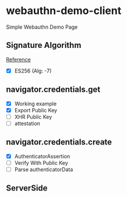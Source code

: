 # webauthn-demo-client

Simple Webauthn Demo Page

## Signature Algorithm
[Reference](https://www.iana.org/assignments/cose/cose.xhtml)

- [x] ES256 (Alg: -7)

## navigator.credentials.get

- [x] Working example
- [x] Export Public Key
- [ ] XHR Public Key
- [ ] attestation

## navigator.credentials.create

- [x] AuthenticatorAssertion
- [ ] Verify With Public Key
- [ ] Parse authenticatorData

## ServerSide

